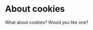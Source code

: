 About cookies
==============================================

What about cookies? Would you like one?
